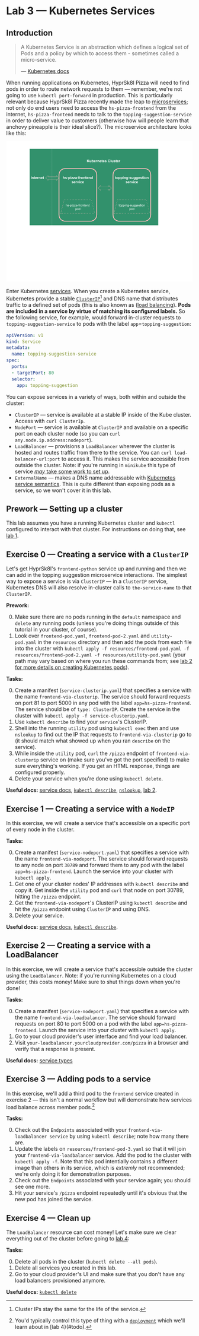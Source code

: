 # Lab 3 — Kubernetes Services

## Introduction

> A Kubernetes Service is an abstraction which defines a logical set of Pods and a policy by which to access them - sometimes called a micro-service. 
>
> — [Kubernetes docs](https://kubernetes.io/docs/concepts/services-networking/service/)

When running applications on Kubernetes, HyprSk8l Pizza will need to find pods in order to route network requests to them — remember, we're not going to use `kubectl port-forward` in production. This is particularly relevant because HyprSk8l Pizza recently made the leap to [microservices](https://microservices.io/); not only do end users need to access the `hs-pizza-frontend` from the internet, `hs-pizza-frontend` needs  to talk to the `topping-suggestion-service` in order to deliver value to customers (otherwise how will people learn that anchovy pineapple is their ideal slice?). The microservice architecture looks like this:

![service architecture diagram](service-architecture.png)

Enter Kubernetes [services](https://kubernetes.io/docs/concepts/services-networking/service/). When you create a Kubernetes service, Kubernetes provide a stable [`ClusterIP`](https://kubernetes.io/docs/concepts/services-networking/service/#publishing-services-service-types)[^0] and DNS name that distributes traffic to a defined set of pods (this is also known as ([load balancing](https://en.wikipedia.org/wiki/Load_balancing_(computing))). **Pods are included in a service by virtue of matching its configured labels.** So the following service, for example, would forward in-cluster requests to `topping-suggestion-service` to pods with the label `app`=`topping-suggestion`:

```yaml
apiVersion: v1
kind: Service
metadata:
  name: topping-suggestion-service
spec:
  ports:
  - targetPort: 80
  selector:
    app: topping-suggestion
```

You can expose services in a variety of ways, both within and outside the cluster:

*  `ClusterIP` — service is available at a stable IP inside of the Kube cluster. Access with `curl ClusterIp`.
*  `NodePort` — service is available at `ClusterIP` and available on a specific port on each cluster node (so you can `curl any.node.ip.address:nodeport`). 
*  `LoadBalancer` — provisions a `LoadBalancer` wherever the cluster is hosted and routes traffic from there to the service. You can `curl load-balancer-url:port` to access it. This makes the service accessible from outside the cluster. Note: if you're running in `minikube` this type of service [_may_ take some work to set up](https://github.com/kubernetes/minikube/issues/384).
*  `ExternalName` — makes a DNS name addressable with [Kubernetes service semantics](https://kubernetes.io/docs/concepts/services-networking/service/#externalname). This is quite different than exposing pods as a service, so we won't cover it in this lab.

## Prework — Setting up a cluster

This lab assumes you have a running Kubernetes cluster and `kubectl` configured to interact with that cluster. For instructions on doing that, see [lab 1](https://github.com/ponderosa-io/kubernetes-101/tree/master/labs/1-kube-clusters).

## Exercise 0 — Creating a service with a `ClusterIP`

Let's get HyprSk8l's `frontend-python` service up and running and then we can add in the topping suggestion microservice interactions. The simplest way to expose a service is via `ClusterIP` — in a `ClusterIP` service, Kubernetes DNS will also resolve in-cluster calls to `the-service-name` to that `ClusterIP`. 

**Prework:**

0. Make sure there are no pods running in the `default` namespace and `delete` any running pods (unless you're doing things outside of this tutorial in your cluster, of course).
1. Look over `frontend-pod.yaml`, `frontend-pod-2.yaml` and `utility-pod.yaml` in the `resources` directory and then add the pods from each  file into the cluster with `kubectl apply -f resources/frontend-pod.yaml -f resources/frontend-pod-2.yaml -f resources/utility-pod.yaml` (your path may vary based on where you run these commands from; see [lab 2 for more details on creating Kubernetes pods](https://github.com/ponderosa-io/kubernetes-101/tree/master/labs/2-kube-pods)).

**Tasks:**

0. Create a manifest (`service-clusterip.yaml`) that specifies a service with the name `frontend-via-clusterip`. The service should forward requests on port 81 to port 5000 in any pod with the label `app=hs-pizza-frontend`. The service should be of `type: ClusterIP`. Create the service in the cluster with `kubectl apply -f service-clusterip.yaml`.
0. Use `kubectl describe` to find your `service`'s ClusterIP.
0. Shell into the running `utility` pod using `kubectl exec` then and use `nslookup` to find out the IP that requests to `frontend-via-clusterip` go to (it should match what showed up when you ran `describe` on the service). 
0. While inside the `utility` pod, `curl` the `/pizza` endpoint of `frontend-via-clusterip` service on (make sure you've got the port specified) to make sure everything's working. If you get an HTML response, things are configured properly.
0. Delete your service when you're done using `kubectl delete`.

**Useful docs:** [service docs](https://kubernetes.io/docs/concepts/services-networking/service/#publishing-services-service-types), [`kubectl describe`](https://kubernetes.io/docs/reference/generated/kubectl/kubectl-commands#describe), [`nslookup`](https://linux.die.net/man/1/nslookup), [lab 2](https://github.com/ponderosa-io/kubernetes-101/tree/master/labs/2-kube-pods).

## Exercise 1 — Creating a service with a `NodeIP`

In this exercise, we will create a service that's accessible on a specific port of every node in the cluster.

**Tasks:**

0. Create a manifest (`service-nodeport.yaml`) that specifies a service with the name `frontend-via-nodeport`. The service should forward requests to any node on port `30789` and forward them to any pod with the label `app=hs-pizza-frontend`. Launch the service into your cluster with `kubectl apply`.
0. Get one of your cluster nodes' IP addresses with `kubectl describe` and copy it. Get inside the `utility` pod and `curl` that node on port 30789, hitting the `/pizza` endpoint. 
0. Get the `frontend-via-nodeport`'s ClusterIP using `kubectl describe` and hit the `/pizza` endpoint using `ClusterIP` and using DNS.
0. Delete your service.

**Useful docs:** [service docs](https://kubernetes.io/docs/concepts/services-networking/service/#publishing-services-service-types), [`kubectl describe`](https://kubernetes.io/docs/reference/generated/kubectl/kubectl-commands#describe).

## Exercise 2 — Creating a service with a LoadBalancer

In this exercise, we will create a service that's accessible outside the cluster using the `LoadBalancer`. Note: if you're running Kubernetes on a cloud provider, this costs money! Make sure to shut things down when you're done!

**Tasks:**

0. Create a manifest (`service-nodeport.yaml`) that specifies a service with the name `frontend-via-loadbalancer`. The service should forward requests on port 80 to port 5000 on a pod with the label `app=hs-pizza-frontend`. Launch the service into your cluster with `kubectl apply`.
0. Go to your cloud provider's user interface and find your load balancer.
0. Visit `your-loadbalancer.yourcloudprovider.com/pizza` in a browser and verify that a response is present.

**Useful docs:** [service types](https://kubernetes.io/docs/concepts/services-networking/service/#publishing-services-service-types)

## Exercise 3 — Adding pods to a service

In this exercise, we'll add a third pod to the `frontend` service created in exercise 2 — this isn't a normal workflow but will demonstrate how services load balance across member pods.[^1]

**Tasks:**

0. Check out the `Endpoints` associated with your `frontend-via-loadbalancer service` by using `kubectl describe`; note how many there are.
0. Update the labels on `resources/frontend-pod-3.yaml` so that it will join your `frontend-via-loadbalancer` service. Add the pod to the cluster with `kubectl apply -f`. Note that this pod intentially contains a different image than others in its service, which is _extremly_ not recommended; we're only doing it for demonstration purposes.
0. Check out the `Endpoints` associated with your service again; you should see one more.
0. Hit your service's `/pizza` endpoint repeatedly until it's obvious that the new pod has joined the service.

## Exercise 4 — Clean up

The `LoadBalancer` resource can cost money! Let's make sure we clear everything out of the cluster before going to [lab 4](#todo):

**Tasks:**

0. Delete all pods in the cluster (`kubectl delete --all pods`).
1. Delete all services you created in this lab.
2. Go to your cloud provider's UI and make sure that you don't have any load balancers provisioned anymore.

**Useful docs:** [`kubectl delete`](https://kubernekkktes.io/docs/reference/generated/kubectl/kubectl-commands#delete)

[^0]: Cluster IPs stay the same for the life of the service.
[^1]: You'd typically control this type of thing with a [`deployment`](https://kubernetes.io/docs/concepts/workloads/controllers/deployment/) which we'll learn about in [lab 4}(#todo).
